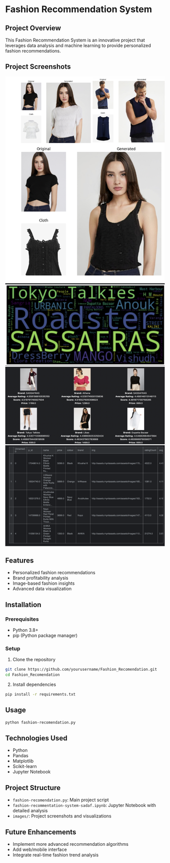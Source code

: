 # Fashion Recommendation System

## Project Overview
This Fashion Recommendation System is an innovative project that leverages data analysis and machine learning to provide personalized fashion recommendations.

## Project Screenshots
![Image Manipulation using HR-VITON](/images/Image%20manuplication%20using%20HR-VITON.png)
![Most Profitable Brands](/images/Output%20of%20the%20most%20profitable%20brands.png)
![Output](/images/ouput.png)
![Data Table](/images/table.png)

## Features
- Personalized fashion recommendations
- Brand profitability analysis
- Image-based fashion insights
- Advanced data visualization

## Installation

### Prerequisites
- Python 3.8+
- pip (Python package manager)

### Setup
1. Clone the repository
```bash
git clone https://github.com/yourusername/Fashion_Recomendation.git
cd Fashion_Recomendation
```

2. Install dependencies
```bash
pip install -r requirements.txt
```

## Usage
```bash
python fashion-recomendation.py
```

## Technologies Used
- Python
- Pandas
- Matplotlib
- Scikit-learn
- Jupyter Notebook

## Project Structure
- `fashion-recomendation.py`: Main project script
- `fashion-recommentation-system-sadaf.ipynb`: Jupyter Notebook with detailed analysis
- `images/`: Project screenshots and visualizations

## Future Enhancements
- Implement more advanced recommendation algorithms
- Add web/mobile interface
- Integrate real-time fashion trend analysis



